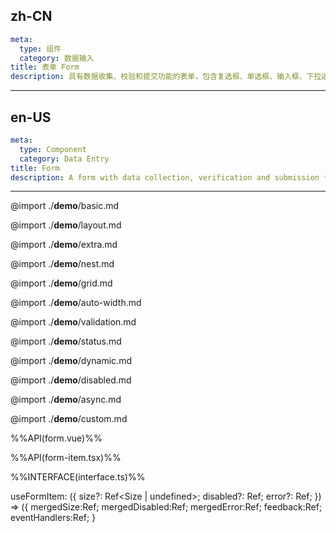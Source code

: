 ## zh-CN
```yaml
meta:
  type: 组件
  category: 数据输入
title: 表单 Form
description: 具有数据收集、校验和提交功能的表单，包含复选框、单选框、输入框、下拉选择框等元素。
```
---
## en-US
```yaml
meta:
  type: Component
  category: Data Entry
title: Form
description: A form with data collection, verification and submission functions, including checkboxes, radio buttons, input boxes, drop-down selection boxes and other elements.
```
---

@import ./__demo__/basic.md

@import ./__demo__/layout.md

@import ./__demo__/extra.md

@import ./__demo__/nest.md

@import ./__demo__/grid.md

@import ./__demo__/auto-width.md

@import ./__demo__/validation.md

@import ./__demo__/status.md

@import ./__demo__/dynamic.md

@import ./__demo__/disabled.md

@import ./__demo__/async.md

@import ./__demo__/custom.md

%%API(form.vue)%%

%%API(form-item.tsx)%%

%%INTERFACE(interface.ts)%%

useFormItem: ({
size?: Ref<Size | undefined>;
disabled?: Ref<boolean>;
error?: Ref<boolean>;
}) => ({
mergedSize:Ref<Size>;
mergedDisabled:Ref<boolean>;
mergedError:Ref<boolean>;
feedback:Ref<string>;
eventHandlers:Ref<FormItemEventHandler>;
}
